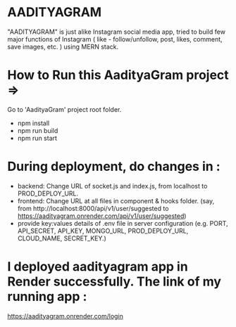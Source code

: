 # AADITYAGRAM
"AADITYAGRAM" is just alike Instagram social media app, tried to build few major functions of Instagram 
( like - follow/unfollow, post, likes, comment, save images, etc. ) using MERN stack.

# How to Run this AadityaGram project =>
Go to 'AadityaGram' project root folder.
- npm install
- npm run build
- npm run start

# During deployment, do changes in :
- backend: Change URL of socket.js and index.js, from localhost to PROD_DEPLOY_URL.
- frontend: Change URL at all files in component & hooks folder.  (say, from http://localhost:8000/api/v1/user/suggested to https://aadityagram.onrender.com/api/v1/user/suggested)
- provide key:values details of .env file in server configuration (e.g. PORT, API_SECRET, API_KEY, MONGO_URL, PROD_DEPLOY_URL, CLOUD_NAME, SECRET_KEY.)

# I deployed aadityagram app in Render successfully. The link of my running app :
https://aadityagram.onrender.com/login 

